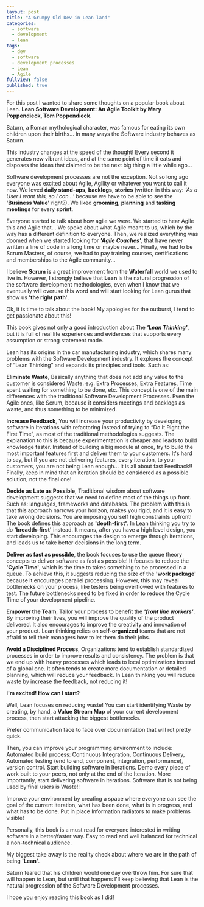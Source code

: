 ```yaml
---
layout: post
title: "A Grumpy Old Dev in Lean land"
categories:
  - software
  - development 
  - lean
tags: 
  - dev
  - software
  - development processes
  - Lean
  - Agile
fullview: false
published: true
---
```


For this post I wanted to share some thoughts on a popular book about Lean. **Lean Software Development: An Agile Toolkit by Mary Poppendieck, Tom Poppendieck**.

Saturn, a Roman mythological character, was famous for eating its own children upon their births... In many ways the Software industry behaves as Saturn. 

This industry changes at the speed of the thought! Every second it generates new vibrant ideas, and at the same point of time it eats and disposes the ideas that claimed to be the next big thing a little while ago...

Software development processes are not the exception. Not so long ago everyone was excited about Agile, Agility or whatever you want to call it now. We loved **daily stand-ups**, **backlogs**, **stories** (written in this way: *'As a User I want this, so I can...'* because we have to be able to see the **'Business Value'** right?). We liked **grooming**, **planning** and **tasking meetings** for every **sprint**.

Everyone started to talk about how agile we were. We started to hear Agile this and Agile that... We spoke about what Agile meant to us, which by the way has a different definition to everyone. Then, we realized everything was doomed when we started looking for ***'Agile Coaches'***, that have never written a line of code in a long time or maybe never... Finally, we had to be Scrum Masters, of course, we had to pay training courses, certifications and memberships to the Agile community...

I believe **Scrum** is a great improvement from the **Waterfall** world we used to live in. However, I strongly believe that **Lean** is the natural progression of the software development methodologies, even when I know that we eventually will overuse this word and will start looking for Lean gurus that show us **'the right path'**.

Ok, it is time to talk about the book! My apologies for the outburst, I tend to get passionate about this!

This book gives not only a good introduction about The ***'Lean Thinking'***, but it is full of real life experiences and evidences that supports every assumption or strong statement made.

Lean has its origins in the car manufacturing industry, which shares many problems with the Software Development industry. It explores the concept of “Lean Thinking” and expands its principles and tools. Such as:

**Eliminate Waste**, Basically anything that does not add any value to the customer is considered Waste. e.g. Extra Processes, Extra Features, Time spent waiting for something to be done, etc. This concept is one of the main differences with the traditional Software Development Processes. Even the Agile ones, like Scrum, because it considers meetings and backlogs as waste, and thus something to be minimized.

**Increase Feedback**, You will increase your productivity by developing software in Iterations with refactoring instead of trying to “Do It Right the First Time”, as most of the traditional methodologies suggests. The explanation to this is because experimentation is cheaper and leads to build knowledge faster. Instead of building a big module at once, try to build the most important features first and deliver them to your customers. It's hard to say, but if you are not delivering features, every iteration, to your customers, you are not being Lean enough... It is all about fast Feedback!!
Finally, keep in mind that an iteration should be considered as a possible solution, not the final one!

**Decide as Late as Possible**, Traditional wisdom about software development suggests that we need to define most of the things up front. Such as: languages, frameworks and databases. The problem with this is that this approach narrows your horizon, makes you rigid, and it is easy to take wrong decisions. You are imposing yourself high constraints upfront! The book defines this approach as **'depth-first'**. In Lean thinking you try to do **'breadth-first'** instead. It means, after you have a high level design, you start developing. This encourages the design to emerge through iterations, and leads us to take better decisions in the long term.

**Deliver as fast as possible**, the book focuses to use the queue theory concepts to deliver software as fast as possible! It focuses to reduce the **'Cycle Time'**, which is the time to takes something to be processed in a queue. To achieve this, it suggests reducing the size of the **'work package'** because it encourages parallel processing. However, this may reveal bottlenecks on your process, like testers being overflowed with features to test. The future bottlenecks need to be fixed in order to reduce the Cycle Time of your development pipeline.

**Empower the Team**, Tailor your process to benefit the ***'front line workers'***. By improving their lives, you will improve the quality of the product delivered. It also encourages to improve the creativity and innovation of your product. Lean thinking relies on **self-organized** teams that are not afraid to tell their managers how to let them do their jobs.

**Avoid a Disciplined Process**, Organizations tend to establish standardized processes in order to improve results and consistency. The problem is that we end up with heavy processes which leads to local optimizations instead of a global one. It often tends to create more documentation or detailed planning, which will reduce your feedback. In Lean thinking you will reduce waste by increase the feedback, not reducing it!

**I'm excited! How can I start?**

Well, Lean focuses on reducing waste! You can start identifying Waste by creating, by hand, a **Value Stream Map** of your current development process, then start attacking the biggest bottlenecks.

Prefer communication face to face over documentation that will rot pretty quick.

Then, you can improve your programming environment to include: Automated build process: Continuous Integration, Continuous Delivery, Automated testing (end to end, component, integration, performance), version control.
Start building software in Iterations. Demo every piece of work built to your peers, not only at the end of the Iteration. More importantly, start delivering software in iterations. Software that is not being used by final users is Waste!!

Improve your environment by creating a space where everyone can see the goal of the current iteration, what has been done, what is in progress, and what has to be done. Put in place Information radiators to make problems visible!

Personally, this book is a must read for everyone interested in writing software in a better/faster way. Easy to read and well balanced for technical a non-technical audience.

My biggest take away is the reality check about where we are in the path of being **'Lean'**.

Saturn feared that his children would one day overthrow him. For sure that will happen to Lean, but until that happens I'll keep believing that Lean is the natural progression of the Software Development processes.   

I hope you enjoy reading this book as I did!

